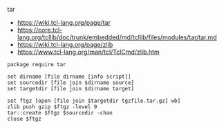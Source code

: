 tar

+ https://wiki.tcl-lang.org/page/tar
+ https://core.tcl-lang.org/tcllib/doc/trunk/embedded/md/tcllib/files/modules/tar/tar.md
+ https://wiki.tcl-lang.org/page/zlib
+ https://www.tcl-lang.org/man/tcl/TclCmd/zlib.htm

```
package require tar

set dirname [file dirname [info script]]
set sourcedir [file join $dirname source]
set targetdir [file join $dirname target]

set ftgz [open [file join $targetdir tgzfile.tar.gz] wb]
zlib push gzip $ftgz -level 9
tar::create $ftgz $sourcedir -chan
close $ftgz
```
